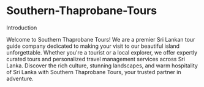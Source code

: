 # Southern-Thaprobane-Tours

Introduction

Welcome to Southern Thaprobane Tours! We are a premier Sri Lankan tour guide company dedicated to making your visit to our beautiful island unforgettable. Whether you're a tourist or a local explorer, we offer expertly curated tours and personalized travel management services across Sri Lanka. Discover the rich culture, stunning landscapes, and warm hospitality of Sri Lanka with Southern Thaprobane Tours, your trusted partner in adventure.
